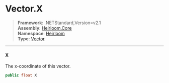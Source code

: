 # Vector.X

> **Framework**: .NETStandard,Version=v2.1  
> **Assembly**: [Heirloom.Core][0]  
> **Namespace**: [Heirloom][0]  
> **Type**: [Vector][1]  

--------------------------------------------------------------------------------

#### X

The x-coordinate of this vector.

```cs
public float X
```

[0]: ../Heirloom.Core.md
[1]: Heirloom.Vector.md
